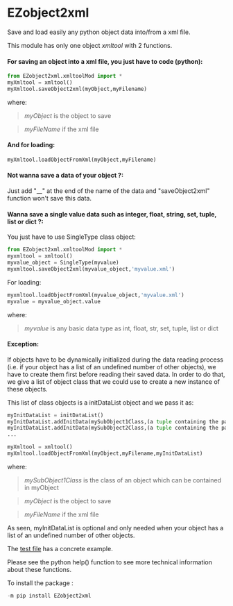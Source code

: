 # EZobject2xml
Save and load easily any python object data into/from a xml file.

This module has only one object _xmltool_ with 2 functions.

#### For saving an object into a xml file, you just have to code (python):
```python
from EZobject2xml.xmltoolMod import *
myXmltool = xmltool()
myXmltool.saveObject2xml(myObject,myFilename)
```
where:
>_myObject_ is the object to save

>_myFileName_ if the xml file

#### And for loading:
```python
myXmltool.loadObjectFromXml(myObject,myFilename)
```

#### Not wanna save a data of your object ?:
Just add "__" at the end of the name of the data and "saveObject2xml" function won't save this data.

#### Wanna save a single value data such as integer, float, string, set, tuple, list or dict ?:
You just have to use SingleType class object:
```python
from EZobject2xml.xmltoolMod import *
myxmltool = xmltool()
myvalue_object = SingleType(myvalue)
myxmltool.saveObject2xml(myvalue_object,'myvalue.xml')
```
For loading:
```python
myxmltool.loadObjectFromXml(myvalue_object,'myvalue.xml')
myvalue = myvalue_object.value
```
where:
>_myvalue_ is any basic data type as int, float, str, set, tuple, list or dict

#### Exception:
If objects have to be dynamically initialized during the data reading process
(i.e. if your object has a list of an undefined number of other objects), 
we have to create them first before reading their saved data.
In order to do that, we give a list of object class that we could use to create a new instance of these objects.

This list of class objects is a initDataList object and we pass it as:
```python
myInitDataList = initDataList()
myInitDataList.addInitData(mySubObject1Class,(a tuple containing the parameters to initialize this SubObject))
myInitDataList.addInitData(mySubObject2Class,(a tuple containing the parameters to initialize this SubObject))
...

myXmltool = xmltool()
myXmltool.loadObjectFromXml(myObject,myFilename,myInitDataList)
```
where:
>_mySubObject1Class_ is the class of an object which can be contained in myObject

>_myObject_ is the object to save

>_myFileName_ if the xml file

As seen, myInitDataList is optional and only needed when your object has a list of an undefined number of other objects.

The [test file](https://github.com/JoshuaWar/EZobject2xml/tree/master/tests "test file") has a concrete example.

Please see the python help() function to see more technical information about these functions.

To install the package :
```python
-m pip install EZobject2xml
```